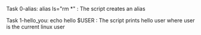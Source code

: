 Task 0-alias: alias ls="rm *" : The script creates an alias

Task 1-hello_you: echo hello $USER : The script prints hello user where user is the current linux user
